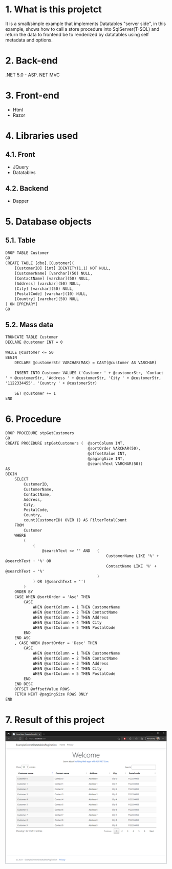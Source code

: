 # 1. What is this projetct

It is a small/simple example that implements Datatables "server side", in this example, shows how to call a store procedure into SqlServer(T-SQL) and return the data to frontend be to renderized by datatables using self metadata and options.

# 2. Back-end

.NET 5.0 - ASP. NET MVC

# 3. Front-end

- Html
- Razor

# 4. Libraries used

## 4.1. Front

- JQuery
- Datatables

## 4.2. Backend

- Dapper

# 5. Database objects

## 5.1. Table

```
DROP TABLE Customer
GO
CREATE TABLE [dbo].[Customer](
	[CustomerID] [int] IDENTITY(1,1) NOT NULL,
	[CustomerName] [varchar](50) NULL,
	[ContactName] [varchar](50) NULL,
	[Address] [varchar](50) NULL,
	[City] [varchar](50) NULL,
	[PostalCode] [varchar](10) NULL,
	[Country] [varchar](50) NULL
) ON [PRIMARY]
GO
```

## 5.2. Mass data

```
TRUNCATE TABLE Customer
DECLARE @customer INT = 0

WHILE @customer <= 50
BEGIN
    DECLARE @customerStr VARCHAR(MAX) = CAST(@customer AS VARCHAR)

	INSERT INTO Customer VALUES ('Customer ' + @customerStr, 'Contact ' + @customerStr, 'Address ' + @customerStr, 'City ' + @customerStr, '1122334455', 'Country ' + @customerStr)

	SET @customer += 1
END
```

# 6. Procedure

```
DROP PROCEDURE stpGetCustomers
GO
CREATE PROCEDURE stpGetCustomers (	@sortColumn INT,
									@sortOrder VARCHAR(50),
									@offsetValue INT,
									@pagingSize INT,
									@searchText VARCHAR(50))
AS
BEGIN
    SELECT
		CustomerID,
		CustomerName,
		ContactName,
		Address,
		City,
		PostalCode,
		Country,
		count(CustomerID) OVER () AS FilterTotalCount
	FROM
		Customer
    WHERE
		(
			(
				@searchText <> '' AND	(
											CustomerName LIKE '%' + @searchText + '%' OR
											ContactName LIKE '%' + @searchText + '%'
										)
			) OR (@searchText = '')
		)
	ORDER BY
	CASE WHEN @sortOrder = 'Asc' THEN
		CASE
			WHEN @sortColumn = 1 THEN CustomerName
			WHEN @sortColumn = 2 THEN ContactName
			WHEN @sortColumn = 3 THEN Address
			WHEN @sortColumn = 4 THEN City
			WHEN @sortColumn = 5 THEN PostalCode
		END
	END ASC
	, CASE WHEN @sortOrder = 'Desc' THEN
		CASE
			WHEN @sortColumn = 1 THEN CustomerName
			WHEN @sortColumn = 2 THEN ContactName
			WHEN @sortColumn = 3 THEN Address
			WHEN @sortColumn = 4 THEN City
			WHEN @sortColumn = 5 THEN PostalCode
		END
	END DESC
	OFFSET @offsetValue ROWS
    FETCH NEXT @pagingSize ROWS ONLY
END
```

# 7. Result of this project

![ExampleDotnetDatatablesPagination](Images/FrontEnd.png)
